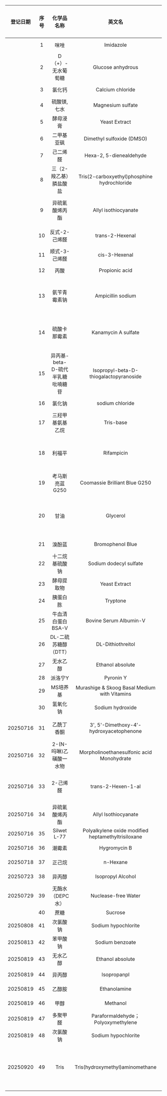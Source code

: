 |   登记日期   | 序号  |        化学品名称         |                        英文名                         |     缩写      | 数量  |    规格    |     CAS     |      MW       |     生产商     |        纯度         | 保存温度  |     注意事项     |      产品编号      |      批号      | 保存位置 |                     工作液配制                     | 父记录 |
| :------: | :-: | :------------------: | :------------------------------------------------: | :---------: | :-: | :------: | :---------: | :-----------: | :---------: | :---------------: | :---: | :----------: | :------------: | :----------: | :--: | :-------------------------------------------: | :-: |
|          |  1  |          咪唑          |                     Imidazole                      |      /      |  1  |   500g   |  288-32-4   |     68.08     |     阿拉丁     |        99         |  RT   |      /       |  I108707-500g  |   L2404488   | 210  |                                               |     |
|          |  2  |      D（+）-无水葡萄糖      |                 Glucose anhydrous                  |      /      | 24  |   500g   |   50-99-7   |    180.16     |     沪试      |        AR         |  RT   |      /       |    63005518    |   20241126   | 210  |                                               |     |
|          |  3  |         氯化钙          |                  Calcium chloride                  |      /      |  1  |   500g   | 10043-52-4  |    110.98     |     阿拉丁     |        97         |  RT   |      /       |  C399250-500g  |   L2420665   | 210  |                                               |     |
|          |  4  |       硫酸镁, 七水        |                 Magnesium sulfate                  |      /      |  1  |   500g   | 10034-99-8  |    246.47     |     阿拉丁     |        99         |  RT   |      /       |  M110770-500g  |   K2414579   | 210  |                                               |     |
|          |  5  |         酵母浸膏         |                   Yeast Extract                    |      /      |  1  |  2.5kg   |  8013-1-2   |       /       |     阿拉丁     | CellNourish Basic |  RT   |      /       | Y110984-2.5kg  |   E2409418   | 210  |                                               |     |
|          |  6  |        二甲基亚砜         |             Dimethyl sulfoxide (DMSO)              |    DMSO     |  1  |  500mL   |   67-68-5   |     78.13     |     阿拉丁     |       99.8        |  RT   |      避光      | D103274-500mL  |   A2517131   | 210  |                       /                       |     |
|          |  7  |         己二烯醛         |              Hexa-2, 5-dienealdehyde               |             |  1  |          |  142-83-6   |     96.13     |     阿拉丁     |        95         |  4°C  |      避光      |  H156882-25g   |   B2209047   | 307  |                                               |     |
|          |  8  |     三（2-羧乙基）膦盐酸盐     |    Tris(2-carboxyethyl)phosphine hydrochloride     |  TECP-HCl   |  1  |          | 51805-45-9  |    286.65     |     阿拉丁     |        98         |  4°C  |      避光      |  T107252-25g   |   L2406802   | 307  |                                               |     |
|          |  9  |       异硫氰酸烯丙酯        |                Allyl isothiocyanate                |    AITC     |  1  |          |   57-06-7   |     99.15     |     阿拉丁     |        95         |  4°C  |      避光      |  A477314-25g   |   L2426177   | 307  |       2M: 1043.7 uL, DMSO定容到5mL, -20°C        |     |
|          | 10  |       反式-2-己烯醛       |                  trans-2-Hexenal                   |     E2H     |  1  |          |  6728-26-3  |     98.14     |     麦克林     |        98         |  4°C  |      避光      |  H811039-25mL  |  C17329357   | 307  |        2M: 1000 uL, DMSO定容到5mL, -20°C         |     |
|          | 11  |       顺式-3-己烯醛       |                   cis-3-Hexenal                    |     Z3H     |  1  |          |  6789-80-6  |     98.14     |     麦克林     |        50         | -20°C |      避光      |   H885984-1g   |  C16368833   | 210  |                                               |     |
|          | 12  |          丙酸          |                   Propionic acid                   |             |  1  |          |   79-09-4   |     74.08     |     迈瑞达     |       99.5        |  RT   |      避光      | M244419-500mL  |      /       | 210  |                                               |     |
|          | 13  |        氨苄青霉素钠        |                 Ampicillin sodium                  |     A+      |  2  |   25g    |   69-52-3   |    371.387    |    毕得医药     |       99.99       |  4°C  |      避光      |  BD114240-25g  |    ETA077    | 307  | 100mg/mL: 2g, 溶于20mLddH2O, 0.22uM过滤除菌, -20°C  |     |
|          | 14  |        硫酸卡那霉素        |                Kanamycin A sulfate                 |     K+      |  1  |          | 25389-94-0  |    582.577    |    毕得医药     |      710u/mg      |  4°C  |      避光      | BD1203308-100g |    FRL434    | 307  | 30mg/mL: 0.6g, 溶于20mLddH2O, 0.22uM过滤除菌, -20°C |     |
|          | 15  | 异丙基-beta-D-硫代半乳糖吡喃糖苷 |       Isopropyl-beta-D-thiogalactopyranoside       |    IPTG     |  2  |    5g    |  367-93-1   |    238.301    |    毕得医药     |        98         | -20°C |      避光      |  BD134860-5g   |    FPV756    | 210  |  0.3M: 1.43g, 溶于20mLddH2O, 0.22uM过滤除菌, -20°C  |     |
|          | 16  |         氯化钠          |                  sodium chloride                   |    NaCl     |  1  |   250g   |  7647-14-5  |    58.443     |     生工      |                   |  RT   |      /       |  A501218-0001  |              | 210  |                                               |     |
|          | 17  |       三羟甲基氨基乙烷       |                     Tris-base                      |      /      |  2  |   500g   |   77-86-1   |    121.14     |    合肥博美     |       99.9        |  RT   |      /       |     ST0711     |   YT232411   | 210  |                                               |     |
|          | 18  |         利福平          |                     Rifampicin                     |     Rif     |  1  | (分装约7g)  | 13292-46-1  |    822.94     |     麦克林     |       0.98        |  4°C  |      避光      |   R6056-25g    |  C15181673   | 307  |  50mg/mL: 1g, 溶于20mLddH2O, 0.22uM过滤除菌, -20°C  |     |
|          | 19  |      考马斯亮蓝G250       |           Coomassie Brilliant Blue G250            |      /      |  1  |   10g    |  6104-58-1  |    854.02     |     源叶      |        高纯         |  RT   |      /       |   S19061-10g   |   JS273157   | 210  |                                               |     |
|          | 20  |          甘油          |                      Glycerol                      |      /      |  1  |  500mL   |   56-81-5   |     92.09     |     阿拉丁     |       99.5        |  RT   |      /       | G116205-500mL  |   C2506335   | 210  | 80%: 80mL加ddH2O至100mL, 121°C 20min灭菌, 保存于4°C  |     |
|          | 21  |         溴酚蓝          |                  Bromophenol Blue                  |      /      |  1  |    5g    |  115-39-9   |    669.96     |     阿拉丁     |        AR         |  RT   |      避光      |   B109642-5g   |   H2416083   | 210  |                                               |     |
|          | 22  |       十二烷基硫酸钠        |               Sodium dodecyl sulfate               |     SDS     |  1  |   25g    |  151-21-3   |    288.38     |     阿拉丁     |        99         |  RT   |      /       |  S108349-25g   |   B2521571   | 210  |                                               |     |
|          | 23  |        酵母提取物         |                   Yeast Extract                    |      /      |  1  |   500g   |      /      |       /       |    OXOID    |         /         |  RT   |      /       |    LP0021B     |   4460951    | 210  |                                               |     |
|          | 24  |         胰蛋白胨         |                      Tryptone                      |      /      |  2  |   500g   |      /      |       /       |    OXOID    |         /         |  RT   |      /       |    LP0042B     |   6122847    | 210  |                                               |     |
|          | 25  |     牛血清白蛋白BSA-V      |               Bovine Serum Albumin-V               |    BSA-V    |  1  |   100g   |  9048-46-8  |   66.430kDa   |  Solarbio   |         /         |  4°C  |      /       |     A8020      |  5550310010  | 307  |                                               |     |
|          | 26  |    DL-二硫苏糖醇（DTT）     |                 DL-Dithiothreitol                  |     DTT     |  1  |   25g    |  3483-12-3  |    154.25     |     阿拉丁     |        99         |  4°C  |      避光      |  D104859-25g   |   D2501283   | 307  |                                               |     |
|          | 27  |         无水乙醇         |                  Ethanol absolute                  |    EtOH     |  5  |  500mL   |   64-17-5   |     46.07     |     沪试      |        AR         |  RT   |      避光      |    10009218    |   20250401   | 210  |                                               |     |
|          | 28  |         派洛宁Y         |                     Pyronin Y                      |      /      |  1  |    1g    |   92-32-0   |               |     阿拉丁     |         /         | -20°C |      避光      |   P100851-1g   |   L2102640   | 210  |                                               |     |
|          | 29  |        MS培养基         |    Murashige & Skoog Basal Medium with Vitamins    |    M519     |  1  |   50L    |      /      |       /       |  Phytotech  |         /         |  4°C  |      /       |      M519      | HYT0519438A  | 210  |                                               |     |
|          | 30  |         氢氧化钠         |                  Sodium hydroxide                  |      /      |  1  |   500g   |  1310-73-2  |      40       |     迈瑞尔     |        98         |  RT   |      防潮      |  M04808-500G   |  M10085516   | 210  |                                               |     |
| 20250716 | 31  |        乙酰丁香酮         |      3', 5'-Dimethoxy-4'-hydroxyacetophenone       |      /      |  1  |    1g    |  2478-38-8  |     196.2     | Adamas-beta |        98+        |  RT   |    阴凉干燥密封    |    01049961    |   P2251116   | 210  |                                               |     |
| 20250716 | 32  |    2-(N-吗啉)乙磺酸一水物    |     Morpholinoethanesulfonic acid Monohydrate      |  MES(·H2O)  |  1  |   100g   | 145224-94-8 |    213.25     | Adamas-beta |     99(HPLC)      |  RT   |     阴凉干燥     |    01158660    |   P3283356   | 210  |                                               |     |
| 20250716 | 33  |        2-己烯醛         |                 trans-2-Hexen-1-al                 |     E2H     |  1  |  100ml   |  6728-26-3  |     98.14     | Adamas-beta |        98+        | 2-8°C |   储存在惰性气体中   |   012236940    |   P2634916   | 210  |                                               |     |
| 20250716 | 34  |       异硫氰酸烯丙酯        |                Allyl Isothiocyanate                |    AITC     |  1  |   25g    |   57-06-7   |     99.15     | Adamas-beta |        98         |  RT   |    阴凉干燥密封    |   013531987    |   P2964179   | 210  |                                               |     |
| 20250716 | 35  |     Silwet L-77      | Polyalkylene oxide modified heptamethyltrisiloxane | Silwet L-77 |  1  |   10ml   | 27306-78-1  |       /       |  COOLABER   |         /         |  RT   |      /       |  CS9791-10ml   | CS341525600  | 210  |                                               |     |
| 20250716 | 36  |         潮霉素          |                    Hygromycin B                    |      /      |  1  | 1g(20ml) | 31282-04-9  |    527.52     |     YS      |         /         | -20°C |      /       |   60224ES03    |  WH3512020   | 210  |                                               |     |
| 20250718 | 37  |         正己烷          |                      n-Hexane                      |      /      |  1  |  500ml   |  110-54-3   |     86.18     |     迈瑞尔     |        99         |  RT   |      /       |  M84096-500ml  |  M10129264   | 210  |                                               |     |
| 20250723 | 38  |         异丙醇          |                 Isopropyl Alcohol                  |     IPA     |  5  |  500ml   |   67-63-0   |     60.1      |     迈瑞尔     |      AR,99.5      |  RT   |      /       |  M23307-500ML  | 230904100010 | 210  |                                               |     |
| 20250729 | 39  |      无酶水（DEPC水）      |                Nuclease-free Water                 |      /      |  2  |  500ml   |      /      |       /       |  biosharp   |         /         |  4°C  |      /       |     BL510B     |  01625099AG  | 210  |                                               |     |
|          | 40  |          蔗糖          |                      Sucrose                       |             |  5  |   500g   |   57-50-1   |     324.3     |  biosharp   |         /         |  RT   |      /       |   BS085-500g   |  10125067AZ  | 210  |                                               |     |
| 20250808 | 41  |         次氯酸钠         |                Sodium hypochlorite                 |      /      |  1  |  500mL   |  7681-52-9  |     74.44     |     迈瑞尔     |     有效氯 >20%      |  RT   |      避光      |  M98713-100G   |  M10133408   | 210  |                                               |     |
| 20250813 | 42  |         苯甲酸钠         |                  Sodium benzoate                   |      /      |  1  |   500g   |  532-32-1   |     144.1     |     BBI     |         /         |  RT   |      /       |  A600833-0500  |  KC25BA0009  | 210  |                                               |     |
| 20250819 | 43  |         无水乙醇         |                  Ethanol absolute                  |      /      |  5  |  500ml   |   64-17-5   |     46.07     |     生工      |         /         |  RT   |      /       |  A500737-0500  |  L814WA7004  | 210  |                                               |     |
| 20250819 | 44  |         异丙醇          |                    Isopropanpl                     |      /      |  3  |  500ml   |   67-63-0   |     60.1      |     生工      |         /         |  RT   |      /       |  A507048-0500  |  L813WA7003  | 210  |                                               |     |
| 20250819 | 45  |         乙醇胺          |                    Ethanolamine                    |      /      |  1  |  500ml   |  141-43-5   |     61.08     |     生工      |         /         |  RT   |      /       |  A501346-0500  |  L528WA7005  | 210  |                                               |     |
| 20250819 | 46  |          甲醇          |                      Methanol                      |      /      |  3  |  500ml   |   67-56-1   |     32.04     |     生工      |         /         |  RT   |      /       |  A506806-0500  | LA811WA7001  | 210  |                                               |     |
| 20250819 | 47  |         多聚甲醛         |         Paraformaldehyde；Polyoxymethylene          |      /      |  1  |   500g   | 30525-89-4  | 30.3（Monomer） |     生工      |         /         | 2-8°C |      /       |  A500684-0500  |  L611WA7001  | 210  |                                               |     |
| 20250819 | 48  |         次氯酸钠         |                Sodium hypochlorite                 |      /      |  2  |  500ml   |  7681-52-9  |     74.44     |     生工      |         /         | 2-8°C |      /       |  A5019440500   |  L317WA7005  | 210  |                                               |     |
| 20250920 | 49  |         Tris         |          Tris(hydroxymethyl)aminomethane           |    Tris     |  5  |   500g   |   77-86-1   |    121.44     |     笛柏      |     BR>99.5%      |  RT   | 对湿度敏感；密封阴凉干燥 |    P307030     |     SH25     | 210  |                                               |     |
